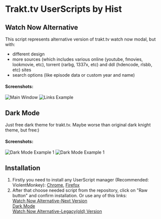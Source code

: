 # Trakt.tv UserScripts by Hist

## Watch Now Alternative
This script represents alternative version of trakt.tv watch now modal, but with:
+ different design
+ more sources (which includes various online (youtube, fmovies, lookmovie, etc), torrent (rarbg, 1337x, etc) and ddl (hdencode, rlsbb, etc) sites
+ search options (like episode data or custom year and name)
#### Screenshots:
   ![Main Window](https://github.com/sergeyhist/Trakt.tv-Hist-UserScripts/blob/main/screenshots/main-window.png?raw=true)
   ![Links Example](https://github.com/sergeyhist/Trakt.tv-Hist-UserScripts/blob/main/screenshots/links-example.png?raw=true)

## Dark Mode
Just free dark theme for trakt.tv. Maybe worse than original dark knight theme, but free:)
#### Screenshots:
   ![Dark Mode Example 1](https://github.com/sergeyhist/Trakt.tv-Hist-UserScripts/blob/main/screenshots/dm-example-1.png?raw=true)
   ![Dark Mode Example 1](https://github.com/sergeyhist/Trakt.tv-Hist-UserScripts/blob/main/screenshots/dm-example-2.png?raw=true)

## Installation
1. Firstly you need to install any UserScript manager (Recommended: ViolentMonkey):
[Chrome](https://chrome.google.com/webstore/detail/violentmonkey/jinjaccalgkegednnccohejagnlnfdag), [Firefox](https://addons.mozilla.org/en-US/firefox/addon/violentmonkey/?utm_source=addons.mozilla.org&utm_medium=referral&utm_content=search)
2. After that choose needed script from the repository, click on "Raw button" and confirm installation. Or use any of this links:  
   [Watch Now Alternative-Next Version](https://github.com/sergeyhist/Trakt.tv-Hist-UserScripts/raw/main/scripts/trakt-watch-now-next.user.js)  
   [Dark Mode](https://github.com/sergeyhist/Trakt.tv-Hist-UserScripts/raw/main/scripts/dark-trakt.user.js)  
   [Watch Now Alternative-Legacy(old) Version](https://github.com/sergeyhist/Trakt.tv-Hist-UserScripts/raw/main/scripts/trakt-watch-now-legacy.user.js)
